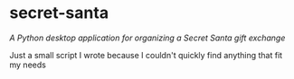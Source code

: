 # secret-santa
*A Python desktop application for organizing a Secret Santa gift exchange*

Just a small script I wrote because I couldn't quickly find anything that fit my needs

